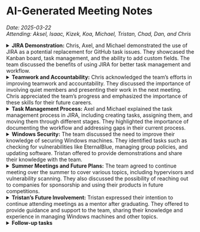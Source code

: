 <!-- markdownlint-disable MD033 -->

# AI-Generated Meeting Notes

*Date: 2025-03-22*<br/>
*Attending: Aksel, Isaac, Kizek, Koa, Michael, Tristan, Chad, Dan, and Chris*

<details>
<summary><b>JIRA Demonstration:</b>
Chris, Axel, and Michael demonstrated the use of JIRA as a potential replacement for GitHub task issues. They showcased the Kanban board, task management, and the ability to add custom fields. The team discussed the benefits of using JIRA for better task management and workflow.

</summary>
<span style="color:#8b8b8b">

* **Kanban Board:** Michael demonstrated the Kanban board in JIRA, explaining how tasks can be moved through different stages such as 'In Process', 'Verification', and 'Documentation'. This visual representation helps in tracking the progress of tasks efficiently.
* **Task Creation:** Michael created a task on the Kanban board, assigning it to Axel. He explained the process of describing the task, setting its priority, and assigning it to a team member. This ensures clear task delegation and accountability.
* **Custom Fields:** Michael highlighted the ability to add custom fields to tasks in JIRA, such as due dates and additional properties. This feature allows for more detailed task management and better tracking of task requirements.
* **Task Verification:** The team discussed the importance of task verification, where a task is reviewed by another team member before being marked as complete. This step ensures the quality and accuracy of the work done.
* **Workflow Documentation:** Axel mentioned the need to document the workflow in JIRA, including the steps involved in task management and the tools used. This documentation helps in maintaining consistency and clarity in the team's processes.


</span>
</details>

<details>
<summary><b>Teamwork and Accountability:</b> Chris acknowledged the team’s efforts in improving teamwork and accountability. They discussed the importance of involving quiet members and presenting their work in the next meeting. Chris appreciated the team’s progress and emphasized the importance of these skills for their future careers.
</summary>

<span style="color:#8b8b8b">

* **Team Involvement:** Chris emphasized the importance of involving quieter team members in discussions and tasks. This approach helps in ensuring that all team members are engaged and contributing to the team's success.
* **Presentation of Work:** Chris highlighted the need for team members to present their work in the next meeting. This practice promotes accountability and allows for feedback and improvement. <><>

</span>
</details>

<details>
<summary><b>Task Management Process:</b> Axel and Michael explained the task management process in JIRA, including creating tasks, assigning them, and moving them through different stages. They highlighted the importance of documenting the workflow and addressing gaps in their current process.
</summary>
<span style="color:#8b8b8b">

* **Task Assignment:** Axel and Michael discussed the process of assigning tasks to team members in JIRA. This step ensures that each task has a responsible person, promoting accountability and clear delegation of work.
* **Stage Movement:** Tasks in JIRA can be moved through different stages such as 'In Process', 'Verification', and 'Documentation'. This movement helps in tracking the progress and status of each task.
* **Workflow Gaps:** The team identified gaps in their current task management process and discussed how JIRA can help address these gaps. This includes better tracking of task progress and ensuring that all tasks are verified and documented properly.
* **Documentation:** Axel mentioned the importance of documenting the workflow in JIRA. This documentation helps in maintaining consistency and clarity in the team's processes, ensuring that everyone is on the same page.

</span>
</details>

<details>
<summary><b>Windows Security:</b> The team discussed the need to improve their knowledge of securing Windows machines. They identified tasks such as checking for vulnerabilities like EternalBlue, managing group policies, and updating software. Tristan offered to provide demonstrations and share their knowledge with the team.

</summary>
<span style="color:#8b8b8b">

* **Vulnerability Checking:** The team discussed the importance of checking for vulnerabilities like EternalBlue on Windows machines. Tristan offered to demonstrate how to identify and mitigate such vulnerabilities.
* **Group Policy Management:** Managing group policies was identified as a crucial task for securing Windows machines. Tristan will provide guidance on how to effectively manage group policies to enhance security.
* **Software Updates:** Updating software regularly is essential for maintaining security. The team discussed the need to ensure that all software on Windows machines is up-to-date to prevent vulnerabilities.
* **Demonstrations:** Tristan offered to provide demonstrations on various aspects of Windows security, including vulnerability checking, group policy management, and software updates. These demonstrations will help the team improve their knowledge and skills in securing Windows machines.

</span>
</details>

<details>
<summary><b>Summer Meetings and Future Plans:</b> The team agreed to continue meeting over the summer to cover various topics, including hypervisors and vulnerability scanning. They also discussed the possibility of reaching out to companies for sponsorship and using their products in future competitions.
</summary>

<span style="color:#8b8b8b">

* **Summer Meetings:** The team agreed to hold meetings over the summer to cover important topics such as hypervisors and vulnerability scanning. These meetings will help the team stay prepared and improve their skills.
* **Sponsorship:** The team discussed reaching out to companies for sponsorship and permission to use their products in future competitions. This approach could provide valuable resources and support for the team.

</span>
</details>

<details>
<summary><b>Tristan’s Future Involvement:</b> Tristan expressed their intention to continue attending meetings as a mentor after graduating. They offered to provide guidance and support to the team, sharing their knowledge and experience in managing Windows machines and other topics.
</summary>

<span style="color:8b8b8b">

* **Mentorship:** Tristan offered to continue attending meetings as a mentor after graduating. They will provide guidance and support to the team, sharing their knowledge and experience in managing Windows machines and other topics.
* Knowledge Sharing: Tristan will share their knowledge and experience with the team, helping them improve their skills in various areas, including Windows security and task management.

</span>
</details>

<details>
<summary><b>Follow-up tasks</b></summary>

<span style="color:#8b8b8b">

* Windows Security Demonstrations: Prepare and conduct demonstrations on securing Windows machines, including checking for internal blue, patching, and managing logs. (Tristan)
* JIRA Task Management: Set up a new JIRA project with all necessary configurations, including labels, epics, and additional properties for tasks. (Michael, Kaiser)
* Nessus Vulnerability Scanning: Investigate the possibility of obtaining a Nessus license for vulnerability scanning and set up a prebuilt Linux VM with Nessus for internal use. (Isaac, Tristan)
* Company Sponsorships: Reach out to companies like Nessus to explore sponsorship opportunities and obtain trial licenses for competition use. (Dan)
* Summer Meeting Topics: Compile a list of topics to cover during summer meetings, including hypervisors and other advanced topics. (Chris)
* JIRA User Management: Verify the number of users on the JIRA account and ensure it does not exceed the limit of 10 users. (Chris)

</span>
</details>
